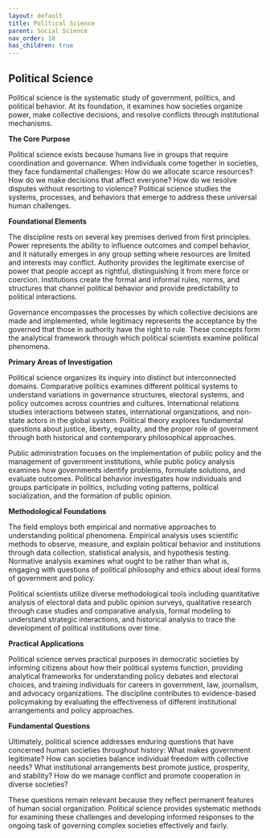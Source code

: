 ```yaml
---
layout: default
title: Political Science
parent: Social Science
nav_order: 10
has_children: true
---
```

## Political Science

Political science is the systematic study of government, politics, and political behavior. At its foundation, it examines how societies organize power, make collective decisions, and resolve conflicts through institutional mechanisms.

**The Core Purpose**

Political science exists because humans live in groups that require coordination and governance. When individuals come together in societies, they face fundamental challenges: How do we allocate scarce resources? How do we make decisions that affect everyone? How do we resolve disputes without resorting to violence? Political science studies the systems, processes, and behaviors that emerge to address these universal human challenges.

**Foundational Elements**

The discipline rests on several key premises derived from first principles. Power represents the ability to influence outcomes and compel behavior, and it naturally emerges in any group setting where resources are limited and interests may conflict. Authority provides the legitimate exercise of power that people accept as rightful, distinguishing it from mere force or coercion. Institutions create the formal and informal rules, norms, and structures that channel political behavior and provide predictability to political interactions.

Governance encompasses the processes by which collective decisions are made and implemented, while legitimacy represents the acceptance by the governed that those in authority have the right to rule. These concepts form the analytical framework through which political scientists examine political phenomena.

**Primary Areas of Investigation**

Political science organizes its inquiry into distinct but interconnected domains. Comparative politics examines different political systems to understand variations in governance structures, electoral systems, and policy outcomes across countries and cultures. International relations studies interactions between states, international organizations, and non-state actors in the global system. Political theory explores fundamental questions about justice, liberty, equality, and the proper role of government through both historical and contemporary philosophical approaches.

Public administration focuses on the implementation of public policy and the management of government institutions, while public policy analysis examines how governments identify problems, formulate solutions, and evaluate outcomes. Political behavior investigates how individuals and groups participate in politics, including voting patterns, political socialization, and the formation of public opinion.

**Methodological Foundations**

The field employs both empirical and normative approaches to understanding political phenomena. Empirical analysis uses scientific methods to observe, measure, and explain political behavior and institutions through data collection, statistical analysis, and hypothesis testing. Normative analysis examines what ought to be rather than what is, engaging with questions of political philosophy and ethics about ideal forms of government and policy.

Political scientists utilize diverse methodological tools including quantitative analysis of electoral data and public opinion surveys, qualitative research through case studies and comparative analysis, formal modeling to understand strategic interactions, and historical analysis to trace the development of political institutions over time.

**Practical Applications**

Political science serves practical purposes in democratic societies by informing citizens about how their political systems function, providing analytical frameworks for understanding policy debates and electoral choices, and training individuals for careers in government, law, journalism, and advocacy organizations. The discipline contributes to evidence-based policymaking by evaluating the effectiveness of different institutional arrangements and policy approaches.

**Fundamental Questions**

Ultimately, political science addresses enduring questions that have concerned human societies throughout history: What makes government legitimate? How can societies balance individual freedom with collective needs? What institutional arrangements best promote justice, prosperity, and stability? How do we manage conflict and promote cooperation in diverse societies?

These questions remain relevant because they reflect permanent features of human social organization. Political science provides systematic methods for examining these challenges and developing informed responses to the ongoing task of governing complex societies effectively and fairly.
